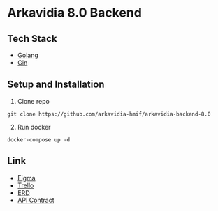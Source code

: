 # Arkavidia 8.0 Backend

## Tech Stack

- [Golang](https://go.dev/)
- [Gin](https://gin-gonic.com/)

## Setup and Installation

1. Clone repo
```
git clone https://github.com/arkavidia-hmif/arkavidia-backend-8.0
```
2. Run docker
```
docker-compose up -d
```

## Link
- [Figma](https://www.figma.com/file/DUSzWJou26pURFU7sjqd9j/ARKAVIDIA-8.0-KEREN?node-id=43%3A78)
- [Trello](https://trello.com/invite/b/apKWbaOo/ATTI8596d30521d6fdad647cc219f3f4b34aC3DC7E7D/it)
- [ERD](https://lucid.app/lucidchart/ce96c863-0735-4bdc-9e00-002d98e79c57/edit?invitationId=inv_016006af-9418-42f4-8686-0abc9b84f952&page=0_0#)
- [API Contract](https://docs.google.com/document/d/1Y98LqljdUTi6mvZFYVXVewl2CVy0lIJhLKvokT8PH5A/edit)